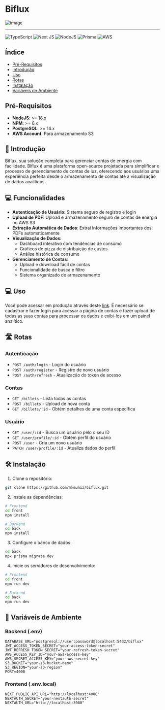 # Biflux

![image](https://github.com/mkmuniz/Biflux/assets/65512888/734ea2ad-1918-4572-bd8e-508d473dd1ab)

---

![TypeScript](https://img.shields.io/badge/typescript-%23007ACC.svg?style=for-the-badge&logo=typescript&logoColor=white)
![Next JS](https://img.shields.io/badge/Next-black?style=for-the-badge&logo=next.js&logoColor=white)
![NodeJS](https://img.shields.io/badge/node.js-%3E=18.x-green?style=for-the-badge&logo=node.js&logoColor=white)
![Prisma](https://img.shields.io/badge/Prisma-3.x-3982CE?style=for-the-badge&logo=Prisma&logoColor=white)
![AWS](https://img.shields.io/badge/AWS-%23FF9900.svg?style=for-the-badge&logo=amazon-aws&logoColor=white)

## Índice
- [Pré-Requisitos](#Pre-requisites)
- [Introdução](#📜-Introduction)
- [Uso](#💻-Usage)
- [Rotas](#🛣️-Rotas)
- [Instalação](#🛠️-Instalação)
- [Variáveis de Ambiente](#🔐-Variáveis-de-Ambiente)

## Pré-Requisitos

- **NodeJS**: >= 18.x
- **NPM**: >= 6.x
- **PostgreSQL**: >= 14.x
- **AWS Account**: Para armazenamento S3

## 📜 Introdução

Biflux, sua solução completa para gerenciar contas de energia com facilidade. Biflux é uma plataforma open-source projetada para simplificar o processo de gerenciamento de contas de luz, oferecendo aos usuários uma experiência perfeita desde o armazenamento de contas até a visualização de dados analíticos.

## 💻 Funcionalidades

- **Autenticação de Usuário**: Sistema seguro de registro e login
- **Upload de PDF**: Upload e armazenamento seguro de contas de energia no AWS S3
- **Extração Automática de Dados**: Extrai informações importantes dos PDFs automaticamente
- **Visualização de Dados**: 
  - Dashboard interativo com tendências de consumo
  - Gráficos de pizza de distribuição de custos
  - Análise histórica de consumo
- **Gerenciamento de Contas**: 
  - Upload e download fácil de contas
  - Funcionalidade de busca e filtro
  - Sistema organizado de armazenamento

## 💻 Uso

Você pode acessar em produção através deste [link](https://biflux.vercel.app/). É necessário se cadastrar e fazer login para acessar a página de contas e fazer upload de todas as suas contas para processar os dados e exibi-los em um painel analítico.

## 🛣️ Rotas

### Autenticação
- `POST /auth/login` - Login do usuário
- `POST /auth/register` - Registro de novo usuário
- `POST /auth/refresh` - Atualização do token de acesso

### Contas
- `GET /billets` - Lista todas as contas
- `POST /billets` - Upload de nova conta
- `GET /billets/:id` - Obtém detalhes de uma conta específica

### Usuário
- `GET /user/:id` - Busca um usuário pelo o seu ID
- `GET /user/profile/:id` - Obtém perfil do usuário
- `POST /user` - Cria um novo usuário
- `PATCH /user/profile/:id` - Atualiza dados do perfil

## 🛠️ Instalação

1. Clone o repositório:
```bash
git clone https://github.com/mkmuniz/biflux.git
```

2. Instale as dependências:
```bash
# Frontend
cd front
npm install

# Backend
cd back
npm install
```

3. Configure o banco de dados:
```bash
cd back
npx prisma migrate dev
```

4. Inicie os servidores de desenvolvimento:
```bash
# Frontend
cd front
npm run dev

# Backend
cd back
npm run dev
```

## 🔐 Variáveis de Ambiente

### Backend (.env)
```env
DATABASE_URL="postgresql://user:password@localhost:5432/biflux"
JWT_ACCESS_TOKEN_SECRET="your-access-token-secret"
JWT_REFRESH_TOKEN_SECRET="your-refresh-token-secret"
AWS_ACCESS_KEY_ID="your-aws-access-key"
AWS_SECRET_ACCESS_KEY="your-aws-secret-key"
S3_BUCKET="your-s3-bucket-name"
S3_REGION="your-s3-region"
PORT=4000
```

### Frontend (.env.local)
```env
NEXT_PUBLIC_API_URL="http://localhost:4000"
NEXTAUTH_SECRET="your-nextauth-secret"
NEXTAUTH_URL="http://localhost:3000"
```
